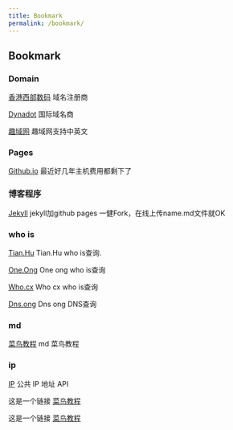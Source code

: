 ```yaml
---
title: Bookmark
permalink: /bookmark/
---
```


## Bookmark

### Domain

[香港西部数码](https://www.363.hk/) 域名注册商
 
[Dynadot](https://www.dynadot.com/) 国际域名商

[趣域网](https://www.quyu.net/) 趣域网支持中英文

### Pages

[Github.io](https://pages.github.com/) 最近好几年主机费用都剩下了

### 博客程序

 [Jekyll](https://jekyllrb.com/) jekyll加github pages 一健Fork，在线上传name.md文件就OK

 ### who is

[Tian.Hu](https://tian.hu/) Tian.Hu who is查询.

[One.Ong](https://who.cx/) One ong who is查询

[Who.cx](https://who.cx/) Who cx who is查询

[Dns.ong](https://dns.ong/) Dns ong DNS查询

 ### md

 [菜鸟教程](https://www.runoob.com/markdown) md 菜鸟教程

 ### ip

 [IP](https://www.ipify.org/) 公共 IP 地址 API 
 
这是一个链接 [菜鸟教程](https://www.runoob.com)

这是一个链接 [菜鸟教程](https://www.runoob.com)

